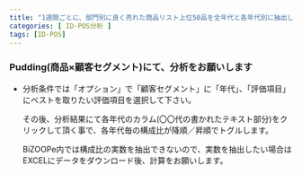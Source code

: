 ```yaml
---
title: "1週間ごとに、部門別に良く売れた商品リスト上位50品を全年代と各年代別に抽出したい"
categories: [ ID-POS分析 ]
tags: [ID-POS]
---
```


### Pudding(商品×顧客セグメント)にて、分析をお願いします

* 分析条件では「オプション」で「顧客セグメント」に「年代」、「評価項目」にベストを取りたい評価項目を選択して下さい。

  その後、分析結果にて各年代のカラム(〇〇代の書かれたテキスト部分)をクリックして頂く事で、各年代毎の構成比が降順／昇順でトグルします。

  BiZOOPe内では構成比の実数を抽出できないので、実数を抽出したい場合はEXCELにデータをダウンロード後、計算をお願いします。
